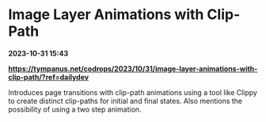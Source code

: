 # Image Layer Animations with Clip-Path

**2023-10-31 15:43**

**https://tympanus.net/codrops/2023/10/31/image-layer-animations-with-clip-path/?ref=dailydev**

Introduces page transitions with clip-path animations using a tool like Clippy to create distinct clip-paths for initial and final states. Also mentions the possibility of using a two step animation.